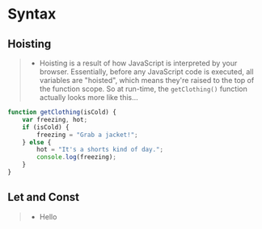 # Syntax

## Hoisting

>- Hoisting is a result of how JavaScript is interpreted by your browser. Essentially, before any JavaScript code is executed, all variables are "hoisted", which means they're raised to the top of the function scope. So at run-time, the `getClothing()` function actually looks more like this…

```javascript
function getClothing(isCold) {
    var freezing, hot;
    if (isCold) {
        freezing = "Grab a jacket!";
    } else {
        hot = "It's a shorts kind of day.";
        console.log(freezing);
    }
}
```

## Let and Const

>- Hello